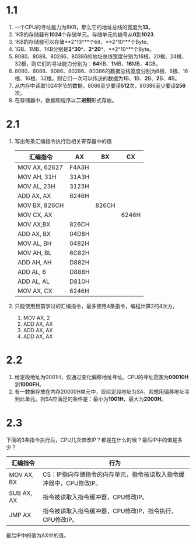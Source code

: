 # 1.1

1. 一个CPU的寻址能力为8KB，那么它的地址总线的宽度为**13**。
2. 1KB的存储器有**1024**个存储单元。存储单元的编号从**0**到**1023**.
3. 1KB的存储器可以存储**2^13^**个bit，**2^10^**个Byte。
4. 1GB、1MB、1KB分别是**2^30^**、**2^20^**、**2^10^**个Byte。
5. 8080、8088、80286、80386的地址总线宽度分别为16根、20根、24根、32根，则它们的寻址能力分别为：**64**KB、**1**MB、**16**MB、**4**GB。
6. 8080、8088、8086、80286、80386的数据总线宽度分别为8根、8根、16根、16根、32根。则它们一次可以传送的数据为**1**B、**1**B、**2**B、**2**B、**4**B。
7. 从内存中读取1024字节的数据，8086至少要读**512**次，80386至少要读**256**次。
8. 在存储器中，数据和程序以**二进制**形式存放。

# 2.1

1. 写出每条汇编指令执行后相关寄存器中的值

   | 汇编指令      | AX    | BX    | CX    |
   | ------------- | ----- | ----- | ----- |
   | MOV AX, 62627 | F4A3H |       |       |
   | MOV AH, 31H   | 31A3H |       |       |
   | MOV AL, 23H   | 3123H |       |       |
   | ADD AX, AX    | 6246H |       |       |
   | MOV BX, 826CH |       | 826CH |       |
   | MOV CX, AX    |       |       | 6246H |
   | MOV AX,BX     | 826CH |       |       |
   | ADD AX, BX    | 04D8H |       |       |
   | MOV AL, BH    | 0482H |       |       |
   | MOV AH, BL    | 6C82H |       |       |
   | ADD AH, AH    | D882H |       |       |
   | ADD AL, 6     | D888H |       |       |
   | ADD AL, AL    | D810H |       |       |
   | MOV AX, CX    | 6246H |       |       |

2. 只能使用目前学过的汇编指令，最多使用4条指令，编程计算2的4次方。

   1. MOV AX, 2
   2. ADD AX, AX
   3. ADD AX, AX
   4. ADD AX, AX

# 2.2

1. 给定段地址为0001H，仅通过变化偏移地址寻址。CPU的寻址范围为**00010H**到**1000FH**。
2. 有一数据存放在内存20000H单元中，现给定段地址为SA，若想用偏移地址寻到此单元。则SA应满足的条件是：最小为**1001H**，最大为**2000H**。

# 2.3

下面的3条指令执行后，CPU几次修改IP？都是在什么时候？最后IP中的值是多少？

| 汇编指令   | 行为                                                         |
| ---------- | ------------------------------------------------------------ |
| MOV AX, BX | CS：IP指向存储指令的内存单元，指令被读取入指令缓冲器中，CPU修改IP。 |
| SUB AX, AX | 指令被读取入指令缓冲器，CPU修改IP。                          |
| JMP AX     | 指令被读取入指令缓冲器，CPU修改IP，指令执行，CPU修改IP。     |

最后IP中的值为AX中的值。